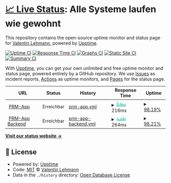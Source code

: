 # [📈 Live Status](https://status.valentinlehmann.de): <!--live status--> **Alle Systeme laufen wie gewohnt**

This repository contains the open-source uptime monitor and status page for [Valentin Lehmann](https://www.valentinlehmann.de), powered by [Upptime](https://github.com/upptime/upptime).

[![Uptime CI](https://github.com/valentinlehmann/status/workflows/Uptime%20CI/badge.svg)](https://github.com/valentinlehmann/status/actions?query=workflow%3A%22Uptime+CI%22)
[![Response Time CI](https://github.com/valentinlehmann/status/workflows/Response%20Time%20CI/badge.svg)](https://github.com/valentinlehmann/status/actions?query=workflow%3A%22Response+Time+CI%22)
[![Graphs CI](https://github.com/valentinlehmann/status/workflows/Graphs%20CI/badge.svg)](https://github.com/valentinlehmann/status/actions?query=workflow%3A%22Graphs+CI%22)
[![Static Site CI](https://github.com/valentinlehmann/status/workflows/Static%20Site%20CI/badge.svg)](https://github.com/valentinlehmann/status/actions?query=workflow%3A%22Static+Site+CI%22)
[![Summary CI](https://github.com/valentinlehmann/status/workflows/Summary%20CI/badge.svg)](https://github.com/valentinlehmann/status/actions?query=workflow%3A%22Summary+CI%22)

With [Upptime](https://upptime.js.org), you can get your own unlimited and free uptime monitor and status page, powered entirely by a GitHub repository. We use [Issues](https://github.com/valentinlehmann/status/issues) as incident reports, [Actions](https://github.com/valentinlehmann/status/actions) as uptime monitors, and [Pages](https://status.valentinlehmann.de) for the status page.

<!--start: status pages-->
<!-- This summary is generated by Upptime (https://github.com/upptime/upptime) -->
<!-- Do not edit this manually, your changes will be overwritten -->
<!-- prettier-ignore -->
| URL | Status | History | Response Time | Uptime |
| --- | ------ | ------- | ------------- | ------ |
| <img alt="" src="https://icons.duckduckgo.com/ip3/prm-app.valentinlehmann.de.ico" height="13"> [PRM-App](https://prm-app.valentinlehmann.de) | Erreichbar | [prm-app.yml](https://github.com/valentinlehmann/status/commits/HEAD/history/prm-app.yml) | <details><summary><img alt="Response time graph" src="./graphs/prm-app/response-time-week.png" height="20"> 216ms</summary><br><a href="https://status.valentinlehmann.de/history/prm-app"><img alt="Response time 236" src="https://img.shields.io/endpoint?url=https%3A%2F%2Fraw.githubusercontent.com%2Fvalentinlehmann%2Fstatus%2FHEAD%2Fapi%2Fprm-app%2Fresponse-time.json"></a><br><a href="https://status.valentinlehmann.de/history/prm-app"><img alt="24-hour response time 339" src="https://img.shields.io/endpoint?url=https%3A%2F%2Fraw.githubusercontent.com%2Fvalentinlehmann%2Fstatus%2FHEAD%2Fapi%2Fprm-app%2Fresponse-time-day.json"></a><br><a href="https://status.valentinlehmann.de/history/prm-app"><img alt="7-day response time 216" src="https://img.shields.io/endpoint?url=https%3A%2F%2Fraw.githubusercontent.com%2Fvalentinlehmann%2Fstatus%2FHEAD%2Fapi%2Fprm-app%2Fresponse-time-week.json"></a><br><a href="https://status.valentinlehmann.de/history/prm-app"><img alt="30-day response time 276" src="https://img.shields.io/endpoint?url=https%3A%2F%2Fraw.githubusercontent.com%2Fvalentinlehmann%2Fstatus%2FHEAD%2Fapi%2Fprm-app%2Fresponse-time-month.json"></a><br><a href="https://status.valentinlehmann.de/history/prm-app"><img alt="1-year response time 241" src="https://img.shields.io/endpoint?url=https%3A%2F%2Fraw.githubusercontent.com%2Fvalentinlehmann%2Fstatus%2FHEAD%2Fapi%2Fprm-app%2Fresponse-time-year.json"></a></details> | <details><summary><a href="https://status.valentinlehmann.de/history/prm-app">98.19%</a></summary><a href="https://status.valentinlehmann.de/history/prm-app"><img alt="All-time uptime 99.97%" src="https://img.shields.io/endpoint?url=https%3A%2F%2Fraw.githubusercontent.com%2Fvalentinlehmann%2Fstatus%2FHEAD%2Fapi%2Fprm-app%2Fuptime.json"></a><br><a href="https://status.valentinlehmann.de/history/prm-app"><img alt="24-hour uptime 98.47%" src="https://img.shields.io/endpoint?url=https%3A%2F%2Fraw.githubusercontent.com%2Fvalentinlehmann%2Fstatus%2FHEAD%2Fapi%2Fprm-app%2Fuptime-day.json"></a><br><a href="https://status.valentinlehmann.de/history/prm-app"><img alt="7-day uptime 98.19%" src="https://img.shields.io/endpoint?url=https%3A%2F%2Fraw.githubusercontent.com%2Fvalentinlehmann%2Fstatus%2FHEAD%2Fapi%2Fprm-app%2Fuptime-week.json"></a><br><a href="https://status.valentinlehmann.de/history/prm-app"><img alt="30-day uptime 99.16%" src="https://img.shields.io/endpoint?url=https%3A%2F%2Fraw.githubusercontent.com%2Fvalentinlehmann%2Fstatus%2FHEAD%2Fapi%2Fprm-app%2Fuptime-month.json"></a><br><a href="https://status.valentinlehmann.de/history/prm-app"><img alt="1-year uptime 99.93%" src="https://img.shields.io/endpoint?url=https%3A%2F%2Fraw.githubusercontent.com%2Fvalentinlehmann%2Fstatus%2FHEAD%2Fapi%2Fprm-app%2Fuptime-year.json"></a></details>
| <img alt="" src="https://prm-app.valentinlehmann.de/kopflogo.ico" height="13"> [PRM-App Backend](https://prm-backend.valentinlehmann.de) | Erreichbar | [prm-app-backend.yml](https://github.com/valentinlehmann/status/commits/HEAD/history/prm-app-backend.yml) | <details><summary><img alt="Response time graph" src="./graphs/prm-app-backend/response-time-week.png" height="20"> 264ms</summary><br><a href="https://status.valentinlehmann.de/history/prm-app-backend"><img alt="Response time 350" src="https://img.shields.io/endpoint?url=https%3A%2F%2Fraw.githubusercontent.com%2Fvalentinlehmann%2Fstatus%2FHEAD%2Fapi%2Fprm-app-backend%2Fresponse-time.json"></a><br><a href="https://status.valentinlehmann.de/history/prm-app-backend"><img alt="24-hour response time 417" src="https://img.shields.io/endpoint?url=https%3A%2F%2Fraw.githubusercontent.com%2Fvalentinlehmann%2Fstatus%2FHEAD%2Fapi%2Fprm-app-backend%2Fresponse-time-day.json"></a><br><a href="https://status.valentinlehmann.de/history/prm-app-backend"><img alt="7-day response time 264" src="https://img.shields.io/endpoint?url=https%3A%2F%2Fraw.githubusercontent.com%2Fvalentinlehmann%2Fstatus%2FHEAD%2Fapi%2Fprm-app-backend%2Fresponse-time-week.json"></a><br><a href="https://status.valentinlehmann.de/history/prm-app-backend"><img alt="30-day response time 310" src="https://img.shields.io/endpoint?url=https%3A%2F%2Fraw.githubusercontent.com%2Fvalentinlehmann%2Fstatus%2FHEAD%2Fapi%2Fprm-app-backend%2Fresponse-time-month.json"></a><br><a href="https://status.valentinlehmann.de/history/prm-app-backend"><img alt="1-year response time 309" src="https://img.shields.io/endpoint?url=https%3A%2F%2Fraw.githubusercontent.com%2Fvalentinlehmann%2Fstatus%2FHEAD%2Fapi%2Fprm-app-backend%2Fresponse-time-year.json"></a></details> | <details><summary><a href="https://status.valentinlehmann.de/history/prm-app-backend">98.21%</a></summary><a href="https://status.valentinlehmann.de/history/prm-app-backend"><img alt="All-time uptime 35.71%" src="https://img.shields.io/endpoint?url=https%3A%2F%2Fraw.githubusercontent.com%2Fvalentinlehmann%2Fstatus%2FHEAD%2Fapi%2Fprm-app-backend%2Fuptime.json"></a><br><a href="https://status.valentinlehmann.de/history/prm-app-backend"><img alt="24-hour uptime 98.50%" src="https://img.shields.io/endpoint?url=https%3A%2F%2Fraw.githubusercontent.com%2Fvalentinlehmann%2Fstatus%2FHEAD%2Fapi%2Fprm-app-backend%2Fuptime-day.json"></a><br><a href="https://status.valentinlehmann.de/history/prm-app-backend"><img alt="7-day uptime 98.21%" src="https://img.shields.io/endpoint?url=https%3A%2F%2Fraw.githubusercontent.com%2Fvalentinlehmann%2Fstatus%2FHEAD%2Fapi%2Fprm-app-backend%2Fuptime-week.json"></a><br><a href="https://status.valentinlehmann.de/history/prm-app-backend"><img alt="30-day uptime 99.17%" src="https://img.shields.io/endpoint?url=https%3A%2F%2Fraw.githubusercontent.com%2Fvalentinlehmann%2Fstatus%2FHEAD%2Fapi%2Fprm-app-backend%2Fuptime-month.json"></a><br><a href="https://status.valentinlehmann.de/history/prm-app-backend"><img alt="1-year uptime 60.04%" src="https://img.shields.io/endpoint?url=https%3A%2F%2Fraw.githubusercontent.com%2Fvalentinlehmann%2Fstatus%2FHEAD%2Fapi%2Fprm-app-backend%2Fuptime-year.json"></a></details>

<!--end: status pages-->

[**Visit our status website →**](https://status.valentinlehmann.de)

## 📄 License

- Powered by: [Upptime](https://github.com/upptime/upptime)
- Code: [MIT](./LICENSE) © [Valentin Lehmann](https://www.valentinlehmann.de)
- Data in the `./history` directory: [Open Database License](https://opendatacommons.org/licenses/odbl/1-0/)
